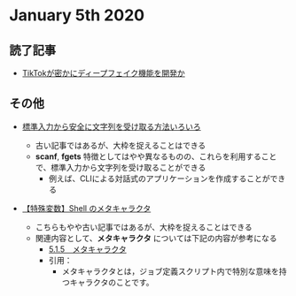 # January 5th 2020
## 読了記事
- [TikTokが密かにディープフェイク機能を開発か](https://jp.techcrunch.com/2020/01/05/2020-01-03-tiktok-deepfakes-face-swap/)

## その他
- [標準入力から安全に文字列を受け取る方法いろいろ](https://qiita.com/mpyw/items/aff12a6ff2c7726ed1d8)
	- 古い記事ではあるが、大枠を捉えることはできる
	- **scanf**, **fgets** 特徴としてはやや異なるものの、これらを利用することで、標準入力から文字列を受け取ることができる
		- 例えば、CLIによる対話式のアプリケーションを作成することができる

- [【特殊変数】Shell のメタキャラクタ](https://fisproject.jp/2014/06/%E3%80%90shell%E3%80%91%E3%82%B7%E3%82%A7%E3%83%AB%E3%81%AE%E3%83%A1%E3%82%BF%E3%82%AD%E3%83%A3%E3%83%A9%E3%82%AF%E3%82%BF%E3%80%90%E7%89%B9%E6%AE%8A%E5%A4%89%E6%95%B0%E3%80%91/)
	- こちらもやや古い記事ではあるが、大枠を捉えることはできる
	- 関連内容として、**メタキャラクタ** については下記の内容が参考になる
		- [5.1.5　メタキャラクタ](http://itdoc.hitachi.co.jp/manuals/3020/30203S3530/JPAS0125.HTM)
		- 引用：
			- メタキャラクタとは，ジョブ定義スクリプト内で特別な意味を持つキャラクタのことです。
